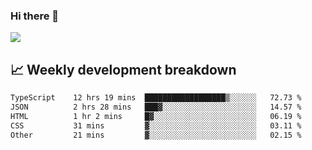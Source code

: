 ### Hi there 👋
<img align="center" src="https://github-readme-stats.vercel.app/api?username=Tumao727&show_icons=true&hide_title=true&theme=dracula" />


## 📈 Weekly development breakdown
<!--START_SECTION:waka-->

```txt
TypeScript    12 hrs 19 mins  ██████████████████▒░░░░░░   72.73 %
JSON          2 hrs 28 mins   ███▓░░░░░░░░░░░░░░░░░░░░░   14.57 %
HTML          1 hr 2 mins     █▓░░░░░░░░░░░░░░░░░░░░░░░   06.19 %
CSS           31 mins         ▓░░░░░░░░░░░░░░░░░░░░░░░░   03.11 %
Other         21 mins         ▓░░░░░░░░░░░░░░░░░░░░░░░░   02.15 %
```

<!--END_SECTION:waka-->